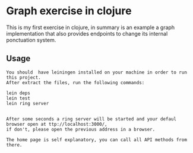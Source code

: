 # Graph exercise in clojure

   This is my first exercise in clojure, in summary is an example a graph implementation that also provides endpoints to change its internal ponctuation system.

## Usage

	You should  have leiningen installed on your machine in order to run this project.
	After extract the files, run the following commands:
	
	lein deps
	lein test
	lein ring server
	
	
	After some seconds a ring server will be started and your defaul browser open at ttp://localhost:3000/,
	if don't, please open the previous address in a browser.
	
	The home page is self explanatory, you can call all API methods from there.


